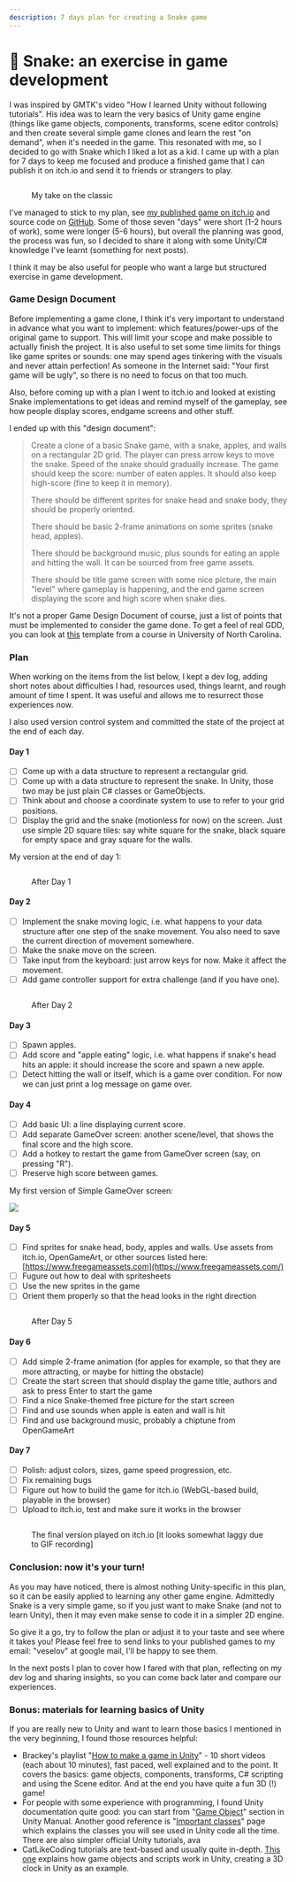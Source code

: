 ```yaml
---
description: 7 days plan for creating a Snake game
---
```


# 🐍 Snake: an exercise in game development

I was inspired by GMTK's video "How I learned Unity without following tutorials". His idea was to learn the very basics of Unity game engine (things like game objects, components, transforms, scene editor controls) and then create several simple game clones and learn the rest "on demand", when it's needed in the game. This resonated with me, so I decided to go with Snake which I liked a lot as a kid. I came up with a plan for 7 days to keep me focused and produce a finished game that I can publish it on itch.io and send it to friends or strangers to play.

<figure><img src="../.gitbook/assets/image (2).png" alt=""><figcaption><p>My take on the classic</p></figcaption></figure>

I've managed to stick to my plan, see [my published game on itch.io](https://dsphynx.itch.io/snake) and source code on [GitHub](https://github.com/sphynx/snake/). Some of those seven "days" were short (1-2 hours of work), some were longer (5-6 hours), but overall the planning was good, the process was fun, so I decided to share it along with some Unity/C# knowledge I've learnt (something for next posts).

I think it may be also useful for people who want a large but structured exercise in game development.

### Game Design Document

Before implementing a game clone, I think it's very important to understand in advance what you want to implement: which features/power-ups of the original game to support. This will limit your scope and make possible to actually finish the project. It is also useful to set some time limits for things like game sprites or sounds: one may spend ages tinkering with the visuals and never attain perfection! As someone in the Internet said: "Your first game will be ugly", so there is no need to focus on that too much.

Also, before coming up with a plan I went to itch.io and looked at existing Snake implementations to get ideas and remind myself of the gameplay, see how people display scores, endgame screens and other stuff.

I ended up with this "design document":

> Create a clone of a basic Snake game, with a snake, apples, and walls on a rectangular 2D grid. The player can press arrow keys to move the snake. Speed of the snake should gradually increase. The game should keep the score: number of eaten apples. It should also keep high-score (fine to keep it in memory).
>
> There should be different sprites for snake head and snake body, they should be properly oriented.
>
> There should be basic 2-frame animations on some sprites (snake head, apples).
>
> There should be background music, plus sounds for eating an apple and hitting the wall. It can be sourced from free game assets.
>
> There should be title game screen with some nice picture, the main "level" where gameplay is happening, and the end game screen displaying the score and high score when snake dies.

It's not a proper Game Design Document of course, just a list of points that must be implemented to consider the game done. To get a feel of real GDD, you can look at [this](https://www.cs.unc.edu/Courses/comp585-s15/DesignDocTemplate.pdf) template from a course in University of North Carolina.

### Plan

When working on the items from the list below, I kept a dev log, adding short notes about difficulties I had, resources used, things learnt, and rough amount of time I spent. It was useful and allows me to resurrect those experiences now.

I also used version control system and committed the state of the project at the end of each day.

#### Day 1

* [ ] Come up with a data structure to represent a rectangular grid.
* [ ] Come up with a data structure to represent the snake. In Unity, those two may be just plain C# classes or GameObjects.
* [ ] Think about and choose a coordinate system to use to refer to your grid positions.
* [ ] Display the grid and the snake (motionless for now) on the screen. Just use simple 2D square tiles: say white square for the snake, black square for empty space and gray square for the walls.

My version at the end of day 1:

<figure><img src="../.gitbook/assets/image (1).png" alt=""><figcaption><p>After Day 1</p></figcaption></figure>

#### Day 2

* [ ] Implement the snake moving logic, i.e. what happens to your data structure after one step of the snake movement. You also need to save the current direction of movement somewhere.
* [ ] Make the snake move on the screen.
* [ ] Take input from the keyboard: just arrow keys for now. Make it affect the movement.
* [ ] Add game controller support for extra challenge (and if you have one).

<figure><img src="../.gitbook/assets/day2.gif" alt=""><figcaption><p>After Day 2</p></figcaption></figure>

#### Day 3

* [ ] Spawn apples.
* [ ] Add score and "apple eating" logic, i.e. what happens if snake's head hits an apple: it should increase the score and spawn a new apple.
* [ ] Detect hitting the wall or itself, which is a game over condition. For now we can just print a log message on game over.

#### Day 4

* [ ] Add basic UI: a line displaying current score.
* [ ] Add separate GameOver screen: another scene/level, that shows the final score and the high score.
* [ ] Add a hotkey to restart the game from GameOver screen (say, on pressing "R").
* [ ] Preserve high score between games.

My first version of Simple GameOver screen:

![](../.gitbook/assets/image.png)

#### Day 5

* [ ] Find sprites for snake head, body, apples and walls. Use assets from itch.io, OpenGameArt, or other sources listed here: [https://www.freegameassets.com](https://www.freegameassets.com/)
* [ ] Fugure out how to deal with spritesheets
* [ ] Use the new sprites in the game
* [ ] Orient them properly so that the head looks in the right direction

<figure><img src="../.gitbook/assets/day5.gif" alt=""><figcaption><p>After Day 5</p></figcaption></figure>

#### Day 6

* [ ] Add simple 2-frame animation (for apples for example, so that they are more attracting, or maybe for hitting the obstacle)
* [ ] Create the start screen that should display the game title, authors and ask to press Enter to start the game
* [ ] Find a nice Snake-themed free picture for the start screen
* [ ] Find and use sounds when apple is eaten and wall is hit
* [ ] Find and use background music, probably a chiptune from OpenGameArt

#### Day 7

* [ ] Polish: adjust colors, sizes, game speed progression, etc.
* [ ] Fix remaining bugs
* [ ] Figure out how to build the game for itch.io (WebGL-based build, playable in the browser)
* [ ] Upload to itch.io, test and make sure it works in the browser

<figure><img src="../.gitbook/assets/day7v3.gif" alt=""><figcaption><p>The final version played on itch.io [it looks somewhat laggy due to GIF recording]</p></figcaption></figure>

### Conclusion: now it's your turn!

As you may have noticed, there is almost nothing Unity-specific in this plan, so it can be easily applied to learning any other game engine. Admittedly Snake is a very simple game, so if you just want to make Snake (and not to learn Unity), then it may even make sense to code it in a simpler 2D engine.

So give it a go, try to follow the plan or adjust it to your taste and see where it takes you! Please feel free to send links to your published games to my email: "veselov" at google mail, I'll be happy to see them.

In the next posts I plan to cover how I fared with that plan, reflecting on my dev log and sharing insights, so you can come back later and compare our experiences.

### Bonus: materials for learning basics of Unity

If you are really new to Unity and want to learn those basics I mentioned in the very beginning, I found those resources helpful:

* Brackey's playlist "[How to make a game in Unity](https://www.youtube.com/playlist?list=PLPV2KyIb3jR53Jce9hP7G5xC4O9AgnOuL)" - 10 short videos (each about 10 minutes), fast paced, well explained and to the point. It covers the basics: game objects, components, transforms, C# scripting and using the Scene editor. And at the end you have quite a fun 3D (!) game!
* For people with some experience with programming, I found Unity documentation quite good: you can start from "[Game Object](https://docs.unity3d.com/Manual/GameObjects.html)" section in Unity Manual. Another good reference is "[Important classes](https://docs.unity3d.com/Manual/ScriptingImportantClasses.html)" page which explains the classes you will see used in Unity code all the time. There are also simpler official Unity tutorials, ava
* CatLikeCoding tutorials are text-based and usually quite in-depth. [This one](https://catlikecoding.com/unity/tutorials/basics/game-objects-and-scripts/) explains how game objects and scripts work in Unity, creating a 3D clock in Unity as an example.
